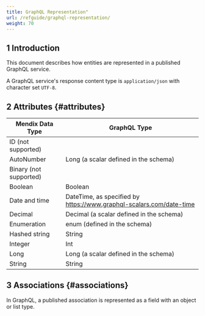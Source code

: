 ```yaml
---
title: GraphQL Representation"
url: /refguide/graphql-representation/
weight: 70
---
```


## 1 Introduction

This document describes how entities are represented in a published GraphQL service.

A GraphQL service's response content type is `application/json` with character set `UTF-8`.

## 2 Attributes {#attributes}

| Mendix Data Type | GraphQL Type |
| --- | --- |
| ID (not supported)  |   |
| AutoNumber | Long (a scalar defined in the schema) |
| Binary (not supported)  |   |
| Boolean | Boolean |
| Date and time | DateTime, as specified by https://www.graphql-scalars.com/date-time |
| Decimal | Decimal (a scalar defined in the schema) |
| Enumeration | enum (defined in the schema) |
| Hashed string | String |
| Integer | Int
| Long | Long (a scalar defined in the schema) |
| String | String |

## 3 Associations {#associations}

In GraphQL, a published association is represented as a field with an object or list type.
